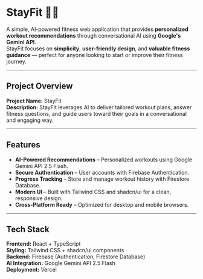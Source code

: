 # StayFit 🏋️‍♂️

A simple, AI-powered fitness web application that provides **personalized workout recommendations** through conversational AI using **Google's Gemini API**.  
StayFit focuses on **simplicity**, **user-friendly design**, and **valuable fitness guidance** — perfect for anyone looking to start or improve their fitness journey.

---

## Project Overview

**Project Name:** StayFit  
**Description:** StayFit leverages AI to deliver tailored workout plans, answer fitness questions, and guide users toward their goals in a conversational and engaging way.

---

## Features

-  **AI-Powered Recommendations** – Personalized workouts using Google Gemini API 2.5 Flash.  
-  **Secure Authentication** – User accounts with Firebase Authentication.  
-  **Progress Tracking** – Store and manage workout history with Firestore Database.  
-  **Modern UI** – Built with Tailwind CSS and shadcn/ui for a clean, responsive design.  
-  **Cross-Platform Ready** – Optimized for desktop and mobile browsers.  

---

## Tech Stack

**Frontend:** React + TypeScript  
**Styling:** Tailwind CSS + shadcn/ui components  
**Backend:** Firebase (Authentication, Firestore Database)  
**AI Integration:** Google Gemini API 2.5 Flash  
**Deployment:** Vercel
